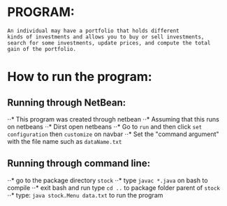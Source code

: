 # PROGRAM:
    An individual may have a portfolio that holds different 
    kinds of investments and allows you to buy or sell investments, 
    search for some investments, update prices, and compute the total 
    gain of the portfolio.

# How to run the program:
## Running through NetBean:
⋅⋅* This program was created through netbean
⋅⋅* Assuming that this runs on netbeans
⋅⋅* Dirst open netbeans
⋅⋅* Go to `run` and then click `set configuration` then `customize` on navbar
⋅⋅* Set the "command argument" with the file name such as `dataName.txt`
## Running through command line:
⋅⋅* go to the package directory `stock`
⋅⋅* type `javac *.java` on bash to compile
⋅⋅* exit bash and run type `cd ..` to package folder parent of `stock`
⋅⋅* type: `java stock.Menu data.txt` to run the program